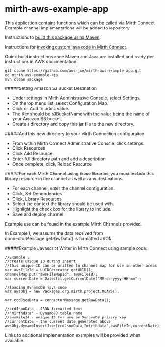 # mirth-aws-example-app
This application contains functions which can be called via Mirth Connect
Example channel implementations will be added to repository

Instructions to [build this package using Maven](http://docs.aws.amazon.com/sdk-for-java/v1/developer-guide/setup-project-maven.html).

Instructions for [invoking custom java code in Mirth Connect](http://www.mirthcorp.com/community/wiki/display/mirth/How+to+create+and+invoke+custom+Java+code+in+Mirth+Connect).

Quick build instructions once Maven and Java are installed and ready per instructions in AWS documentation.
```
git clone https://github.com/aws-joe/mirth-aws-example-app.git
cd mirth-aws-example-app
mvn clean package
```

#####Setting Amazon S3 Bucket Destination
 * Under settings in Mirth Administrative Console, select Settings.
 * On the top menu list, select Configuration Map.
 * Click on Add to add a value.  
 * The Key should be s3BucketName with the value being the name of your Amazon S3 bucket. 
 * Create a directory and copy this jar file to the new directory. 

#####Add this new directory to your Mirth Connection configuration.
 * From within Mirth Connect Administrative Console, click settings.
 * Click Resources
 * Click Add Resource
 * Enter full directory path and add a description
 * Once complete, click, Reload Resource

#####For each Mirth Channel using these libraries, you must include this library resource in the channel as well as any destinations.
 * For each channel, enter the channel configuration.
 * Click, Set Dependencies
 * Click, Library Resources
 * Select the context the library should be used with.
 * Highlight the check box for the library to include.
 * Save and deploy channel

Example use can be found in the example Mirth Channels provided.

In Example 1, we assume the data received from connectorMessage.getRawData() is formatted JSON.

#####Example Javascript Writer in Mirth Connect using sample code:
```
//Example 1
//create unique ID during insert
//this unique ID can be written to channel map for use in other areas
var awsFileId = UUIDGenerator.getUUID();
channelMap.put("awsFileMapId", awsFileId);
var currentDate = DateUtil.getCurrentDate("MM-dd-yyyy-HH-mm");

//loading DynamoDB java code
var awsObj = new Packages.org.mirth.project.MCAWS();

var ccdJsonData = connectorMessage.getRawData();

//ccdJsonData - JSON formatted text
//"mirthdata" - DynamoDB table name
//awsFileId - unique ID for use as DynamoDB primary key
//currentDate - the current date generated above
awsObj.dynamoInsertJson(ccdJsonData,"mirthdata",awsFileId,currentDate);
```

Links to additional implementation examples will be provided when available.
